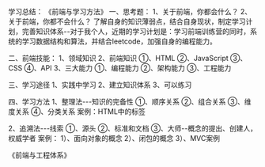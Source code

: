 学习总结：
《前端与学习方法》
一、思考题：
  1、关于前端，你都会什么？
  2、关于前端，你都不会什么？
  了解自身的知识薄弱点，结合自身现状，制定学习计划，完善知识体系--对于我个人，近期的学习计划是：学习前端训练营的同时，系统的学习数据结构和算法，并结合leetcode，加强自身的编程能力。

二、前端技能：
  1、领域知识
  2、前端知识
    ①、HTML
    ②、JavaScript
    ③、CSS
    ④、API
  3、三大能力
    ①、编程能力
    ②、架构能力
    ③、工程能力

三、学习途径
  1、实践中学习
  2、建立知识体系
  3、可以练习

四、学习方法
  1、整理法---知识的完备性
    ①、顺序关系
    ②、组合关系
    ③、维度关系
    ④、分类关系
  案例：HTML中的标签

  2、追溯法---线索
    ①、源头
    ②、标准和文档
    ③、大师--概念的提出、创建人，权威学者
  案例：
    1）、面向对象的概念
    2）、闭包的概念
    3）、MVC案例

《前端与工程体系》